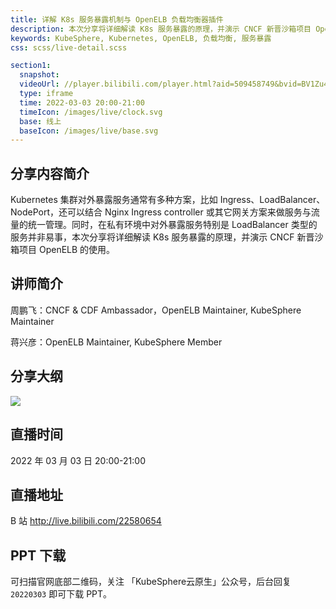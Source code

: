 ```yaml
---
title: 详解 K8s 服务暴露机制与 OpenELB 负载均衡器插件
description: 本次分享将详细解读 K8s 服务暴露的原理，并演示 CNCF 新晋沙箱项目 OpenELB 的使用。
keywords: KubeSphere, Kubernetes, OpenELB, 负载均衡, 服务暴露
css: scss/live-detail.scss

section1:
  snapshot: 
  videoUrl: //player.bilibili.com/player.html?aid=509458749&bvid=BV1Zu411D7xq&cid=541233807&page=1&high_quality=1
  type: iframe
  time: 2022-03-03 20:00-21:00
  timeIcon: /images/live/clock.svg
  base: 线上
  baseIcon: /images/live/base.svg
---
```

## 分享内容简介

Kubernetes 集群对外暴露服务通常有多种方案，比如 Ingress、LoadBalancer、NodePort，还可以结合 Nginx Ingress controller 或其它网关方案来做服务与流量的统一管理。同时，在私有环境中对外暴露服务特别是 LoadBalancer 类型的服务并非易事，本次分享将详细解读 K8s 服务暴露的原理，并演示 CNCF 新晋沙箱项目 OpenELB 的使用。

## 讲师简介

周鹏飞：CNCF & CDF Ambassador，OpenELB Maintainer, KubeSphere Maintainer

蒋兴彦：OpenELB Maintainer, KubeSphere Member

## 分享大纲

![](https://pek3b.qingstor.com/kubesphere-community/images/k8s0303-live.png)

## 直播时间

2022 年 03 月 03 日 20:00-21:00

## 直播地址

B 站  http://live.bilibili.com/22580654

## PPT 下载

可扫描官网底部二维码，关注 「KubeSphere云原生」公众号，后台回复 `20220303` 即可下载 PPT。


